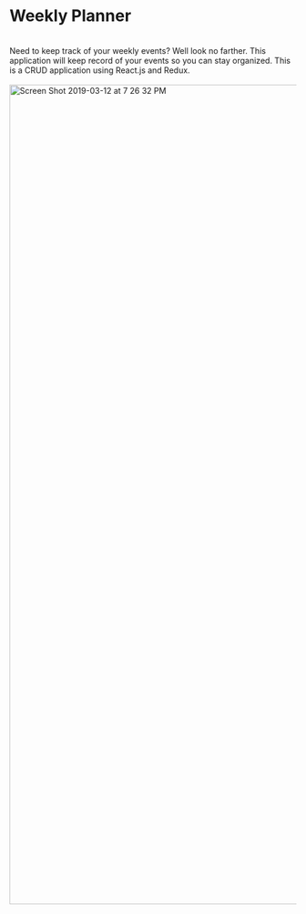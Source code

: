# Weekly Planner
<br/>
Need to keep track of your weekly events? Well look no farther. This application will keep record of your events so you can stay organized. This is a CRUD application using React.js and Redux. 
<br/>
<br/>
<img width="1439" alt="Screen Shot 2019-03-12 at 7 26 32 PM" src="https://user-images.githubusercontent.com/44300521/54242936-e0793d00-44fc-11e9-9640-5d3abc7cc249.png">

